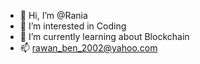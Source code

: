 - 👋 Hi, I’m @Rania
- 👀 I’m interested in Coding
- 🌱 I’m currently learning about Blockchain 
- 📫 rawan_ben_2002@yahoo.com

<!---
Raniya123/Raniya123 is a ✨ special ✨ repository because its `README.md` (this file) appears on your GitHub profile.
You can click the Preview link to take a look at your changes.
--->
